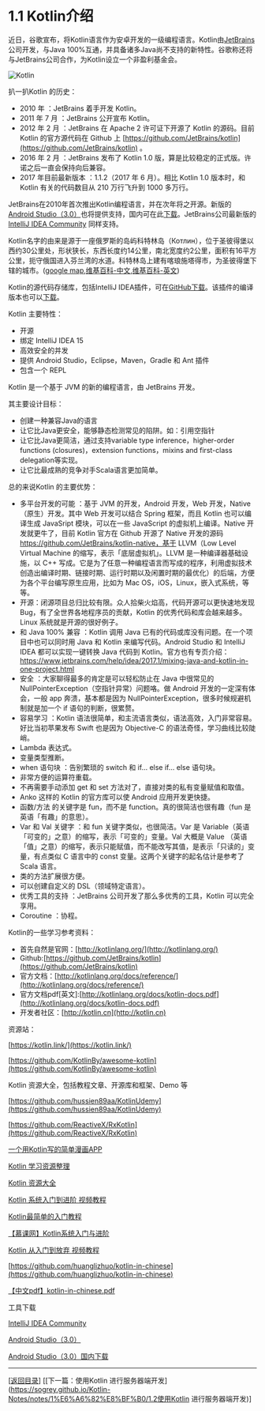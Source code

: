 # 1.1 Kotlin介绍

近日，谷歌宣布，将Kotlin语言作为安卓开发的一级编程语言。Kotlin由[JetBrains](http://www.jetbrains.com/)公司开发，与Java 100%互通，并具备诸多Java尚不支持的新特性。谷歌称还将与JetBrains公司合作，为Kotlin设立一个非盈利基金会。

![Kotlin](https://sogrey.github.io/Kotlin-Notes/notes/img/kotlin_1QzTk.png)

扒一扒Kotlin 的历史：

- 2010 年 ：JetBrains 着手开发 Kotlin。
- 2011 年 7 月 ：JetBrains 公开宣布 Kotlin。
- 2012 年 2 月 ：JetBrains 在 Apache 2 许可证下开源了 Kotlin 的源码。目前 Kotlin 的官方源代码在 Github 上 [https://github.com/JetBrains/kotlin](https://github.com/JetBrains/kotlin) 。
- 2016 年 2 月 ：JetBrains 发布了 Kotlin 1.0 版，算是比较稳定的正式版。许诺之后一直会保持向后兼容。
- 2017 年目前最新版本 ：1.1.2（2017 年 6 月）。相比 Kotlin 1.0 版本时，和 Kotlin 有关的代码数目从 210 万行飞升到 1000 多万行。

JetBrains在2010年首次推出Kotlin编程语言，并在次年将之开源。新版的[Android Studio（3.0）](https://developer.android.com/studio/preview/index.html)也将提供支持，国内可在此[下载](http://www.androiddevtools.cn/)。JetBrains公司最新版的[IntelliJ IDEA Community](http://www.jetbrains.com/idea/download/) 同样支持。

Kotlin名字的由来是源于一座俄罗斯的岛屿科特林岛（Котлин），位于圣彼得堡以西约30公里处，形状狭长，东西长度约14公里，南北宽度约2公里，面积有16平方公里，扼守俄国进入芬兰湾的水道。科特林岛上建有喀琅施塔得市，为圣彼得堡下辖的城市。([google map](http://www.google.cn/maps/place/%E7%A7%91%E7%89%B9%E6%9E%97%E5%B2%9B/@60.001918,29.684189,13z/data=!3m1!4b1!4m5!3m4!1s0x4696454b3c730d79:0x84277e6a3fbe0093!8m2!3d60.0125003!4d29.7336138),[维基百科-中文](https://zh.wikipedia.org/wiki/%E7%A7%91%E7%89%B9%E6%9E%97%E5%B3%B6),[维基百科-英文](https://en.wikipedia.org/wiki/Kotlin_Island))

Kotlin的源代码存储库，包括IntelliJ IDEA插件，可在[GitHub下载](https://github.com/JetBrains/kotlin)。该插件的编译版本也可以[下载](https://github.com/JetBrains/kotlin/downloads)。

Kotlin 主要特性：

- 开源
- 绑定 IntelliJ IDEA 15
- 高效安全的并发
- 提供 Android Studio，Eclipse，Maven，Gradle 和 Ant 插件
- 包含一个 REPL

Kotlin 是一个基于 JVM 的新的编程语言，由 JetBrains 开发。

其主要设计目标：

- 创建一种兼容Java的语言
- 让它比Java更安全，能够静态检测常见的陷阱。如：引用空指针
- 让它比Java更简洁，通过支持variable type inference，higher-order functions (closures)，extension functions，mixins and first-class delegation等实现。
- 让它比最成熟的竞争对手Scala语言更加简单。

总的来说Kotlin 的主要优势：

- 多平台开发的可能 ：基于 JVM 的开发，Android 开发，Web 开发，Native（原生）开发。其中 Web 开发可以结合 Spring 框架，而且 Kotlin 也可以编译生成 JavaSript 模块，可以在一些 JavaScript 的虚拟机上编译。Native 开发就更牛了，目前 Kotlin 官方在 Github 开源了 Native 开发的源码 https://github.com/JetBrains/kotlin-native，基于 LLVM（Low Level Virtual Machine 的缩写，表示「底层虚拟机」。LLVM 是一种编译器基础设施，以 C++ 写成。它是为了任意一种编程语言而写成的程序，利用虚拟技术创造出编译时期、链接时期、运行时期以及闲置时期的最优化）的后端，方便为各个平台编写原生应用，比如为 Mac OS，iOS，Linux，嵌入式系统，等等。
- 开源：闭源项目总归比较有限。众人拾柴火焰高，代码开源可以更快速地发现 Bug，有了全世界各地程序员的贡献，Kotlin 的优秀代码和库会越来越多。Linux 系统就是开源的很好例子。
- 和 Java 100% 兼容 ：Kotlin 调用 Java 已有的代码或库没有问题。在一个项目中也可以同时用 Java 和 Kotlin 来编写代码。Android Studio 和 IntelliJ IDEA 都可以实现一键转换 Java 代码到 Kotlin。官方也有专页介绍：https://www.jetbrains.com/help/idea/2017.1/mixing-java-and-kotlin-in-one-project.html
- 安全 ：大家聊得最多的肯定是可以轻松防止在 Java 中很常见的 NullPointerException（空指针异常）问题咯。做 Android 开发的一定深有体会，一般 app 奔溃，基本都是因为 NullPointerException，很多时候规避机制就是加一个 if 语句的判断，很累赘。
- 容易学习 ：Kotlin 语法很简单，和主流语言类似，语法高效，入门非常容易。好比当初苹果发布 Swift 也是因为 Objective-C 的语法奇怪，学习曲线比较陡峭。
- Lambda 表达式。
- 变量类型推断。
- when 语句块 ：告别繁琐的 switch 和 if... else if... else 语句块。
- 非常方便的运算符重载。
- 不再需要手动添加 get 和 set 方法对了，直接对类的私有变量赋值和取值。
- Anko 这样的 Kotlin 的官方库可以使 Android 应用开发更快捷。
- 函数/方法 的关键字是 fun，而不是 function。真的很简洁也很有趣（fun 是英语「有趣」的意思）。
- Var 和 Val 关键字 ：和 fun 关键字类似，也很简洁。Var 是 Variable（英语「可变的」之意）的缩写，表示「可变的」变量。Val 大概是 Value （英语「值」之意）的缩写，表示只能赋值，而不能改写其值，是表示「只读的」变量，有点类似 C 语言中的 const 变量。这两个关键字的起名估计是参考了 Scala 语言。
- 类的方法扩展很方便。
- 可以创建自定义的 DSL（领域特定语言）。
- 优秀工具的支持 ：JetBrains 公司开发了那么多优秀的工具，Kotlin 可以完全享用。
- Coroutine ：协程。

Kotlin的一些学习参考资料：

- 首先自然是官网：[http://kotlinlang.org/](http://kotlinlang.org/)
- Github:[https://github.com/JetBrains/kotlin](https://github.com/JetBrains/kotlin)
- 官方文档：[http://kotlinlang.org/docs/reference/](http://kotlinlang.org/docs/reference/)
- 官方文档pdf[英文]:[http://kotlinlang.org/docs/kotlin-docs.pdf](http://kotlinlang.org/docs/kotlin-docs.pdf)
- 开发者社区：[http://kotlin.cn](http://kotlin.cn)

资源站：

[https://kotlin.link/](https://kotlin.link/)

[https://github.com/KotlinBy/awesome-kotlin](https://github.com/KotlinBy/awesome-kotlin)

Kotlin 资源大全，包括教程文章、开源库和框架、Demo 等

[https://github.com/hussien89aa/KotlinUdemy](https://github.com/hussien89aa/KotlinUdemy)

[https://github.com/ReactiveX/RxKotlin](https://github.com/ReactiveX/RxKotlin)

[一个用Kotlin写的简单漫画APP](https://github.com/wuapnjie/PoiShuhui-Kotlin)

[Kotlin 学习资源整理](https://toutiao.io/posts/9pyw3b/preview)

[Kotlin 资源大全](https://github.com/xitu/awesome-kotlin-cn)

[Kotlin 系统入门到进阶 视频教程](https://github.com/enbandari/Kotlin-Tutorials)

[Kotlin最简单的入门教程](http://www.jianshu.com/p/f39b7886222a)

[【慕课网】Kotlin系统入门与进阶](http://coding.imooc.com/class/108.html)

[Kotlin 从入门到放弃 视频教程](http://www.println.net/post/Kotlin-Video-Tutorials)

[https://github.com/huanglizhuo/kotlin-in-chinese](https://github.com/huanglizhuo/kotlin-in-chinese)

[【中文pdf】kotlin-in-chinese.pdf](https://www.gitbook.com/download/pdf/book/huanglizhuo/kotlin-in-chinese)

工具下载

[IntelliJ IDEA Community](http://www.jetbrains.com/idea/download/)

[Android Studio（3.0）](https://developer.android.com/studio/preview/index.html)

[Android Studio（3.0）国内下载](http://www.androiddevtools.cn/)


---
[[返回目录](https://sogrey.github.io/Kotlin-Notes/)] [[下一篇：使用Kotlin 进行服务器端开发](https://sogrey.github.io/Kotlin-Notes/notes/1%E6%A6%82%E8%BF%B0/1.2使用Kotlin 进行服务器端开发)]